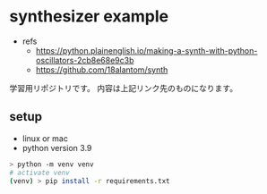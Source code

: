 # synthesizer example

- refs
	- https://python.plainenglish.io/making-a-synth-with-python-oscillators-2cb8e68e9c3b
	- https://github.com/18alantom/synth

学習用リポジトリです。
内容は上記リンク先のものになります。

## setup

- linux or mac
- python version 3.9

```sh
> python -m venv venv
# activate venv
(venv) > pip install -r requirements.txt
```
